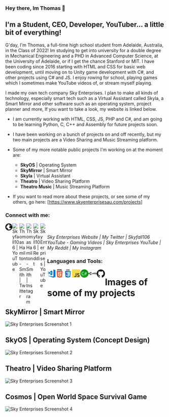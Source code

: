 ### Hey there, Im Thomas 👋

## I'm a Student, CEO, Developer, YouTuber... a little bit of everything!

G'day, I'm Thomas, a full-time high school student from Adelaide, Australia, in the Class of 2022! Im studying to get into university for a double degree in Mechanical Engineering and a PHD in Advanced Computer Science, at the University of Adelaide, or if I get the chance Stanford or MIT. I have been coding since 2016 starting with HTML and CSS for basic web development, until moving on to Unity game development with C#, and other projects using C# and JS. I enjoy rowing for school, playing games which I sometimes make YouTube videos of, or stream myself playing.

I made my own tech company Sky Enterprises. I plan to make all kinds of technology, especially smart tech such as a Virtual Assistant called Skyla, a Smart Mirror and other software such as an operating system, project planner and more, If you want to take a look, my website is linked below.

- I am currently working with HTML, CSS, JS, PHP and C#, and am going to be learning Python, C, C++ and Assembly for future projects soon.
- I have been working on a bunch of projects on and off recently, but my two main projects are a Video Sharing and Music Streaming platform.
- Some of my more notable public projects I'm working on at the moment are:

  - **SkyOS** | Operating System
  - **SkyMirror** | Smart Mirror
  - **Skyla** | Virtual Assistant
  - **Theatro** | Video Sharing Platform
  - **Theatro Music** | Music Streaming Platform
  
 - If you want to read more about these projects, or see some of my others, go here: [https://www.skyenterprisesau.com/projects]
  
### Connect with me:

[<img align="left" alt="skyenterprisesau.com" width="22px" src="https://raw.githubusercontent.com/iconic/open-iconic/master/svg/globe.svg" />][website]
[<img align="left" alt="Skyfall106 | YouTube" width="22px" src="https://cdn.jsdelivr.net/npm/simple-icons@v3/icons/youtube.svg" />][youtube2]
[<img align="left" alt="Thomas Hamilton-Smith | Twitter" width="22px" src="https://cdn.jsdelivr.net/npm/simple-icons@v3/icons/twitter.svg" />][twitter]
[<img align="left" alt="Thomas Hamilton-Smith | Instagram" width="22px" src="https://cdn.jsdelivr.net/npm/simple-icons@v3/icons/instagram.svg" />][instagram]
[<img align="left" alt="Skyfall106 | Reddit" width="22px" src="https://cdn.jsdelivr.net/npm/simple-icons@v3/icons/reddit.svg" />][reddit]
[<img align="left" alt="Sky Enterprises | YouTube" width="22px" src="https://cdn.jsdelivr.net/npm/simple-icons@v3/icons/youtube.svg" />][youtube1]
<br><br>
 *Sky Enterprises Website | My Twitter | Skyfall106 YouTube - Gaming Videos | Sky Enterprises YouTube | My Reddit | My Instagram*

### Languages and Tools:

<img align="left" alt="Visual Studio Code" width="26px" src="https://raw.githubusercontent.com/github/explore/80688e429a7d4ef2fca1e82350fe8e3517d3494d/topics/visual-studio-code/visual-studio-code.png" />
<img align="left" alt="HTML5" width="26px" src="https://raw.githubusercontent.com/github/explore/80688e429a7d4ef2fca1e82350fe8e3517d3494d/topics/html/html.png" />
<img align="left" alt="CSS3" width="26px" src="https://raw.githubusercontent.com/github/explore/80688e429a7d4ef2fca1e82350fe8e3517d3494d/topics/css/css.png" />
<img align="left" alt="JavaScript" width="26px" src="https://raw.githubusercontent.com/github/explore/80688e429a7d4ef2fca1e82350fe8e3517d3494d/topics/javascript/javascript.png" />
<img align="left" alt="C#" width="26px" src="https://raw.githubusercontent.com/github/explore/80688e429a7d4ef2fca1e82350fe8e3517d3494d/topics/csharp/csharp.png">
<img align="left" alt="Unity" width="26px" src="https://raw.githubusercontent.com/github/explore/80688e429a7d4ef2fca1e82350fe8e3517d3494d/topics/unity/unity.png">
<img align="left" alt="GitHub" width="26px" src="https://raw.githubusercontent.com/github/explore/78df643247d429f6cc873026c0622819ad797942/topics/github/github.png" />

# Images of some of my projects

## SkyMirror | Smart Mirror
![Sky Enterprises Screenshot 1](https://www.skyenterprisesau.com/images/skymirror/SkyMirror-DetailedView.png)

## SkyOS | Operating System (Concept Design)
![Sky Enterprises Screenshot 2](https://www.skyenterprisesau.com/images/skyos-pc/SkyOS-PC-Desktop.jpg)

## Theatro | Video Sharing Platform
![Sky Enterprises Screenshot 3](https://www.skyenterprisesau.com/images/theatro.jpg)

## Cosmos | Open World Space Survival Game
![Sky Enterprises Screenshot 4](https://www.skyenterprisesau.com/images/gamedev/Cosmos-Screenshot-1.jpg)

[website]: https://www.skyenterprisesau.com/
[youtube2]: https://www.youtube.com/channel/UCaOCX_0pySvmQdSXlgDU8yg/
[twitter]: https://twitter.com/thamiltonsmith1
[instagram]: https://www.instagram.com/thomashamiltonsmith/
[reddit]: https://www.reddit.com/user/Skyfall106
[youtube1]: https://www.youtube.com/user/skyfall106

[projects]: https://www.skyenterprisesau.com/projects
